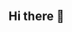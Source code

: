 ## Hi there 👋

<!--
**popola-mac/popola-mac** is a ✨ _special_ ✨ repository because its `README.md` (this file) appears on your GitHub profile.
-嗨，我是 Lisa Chen
-目前就讀國立中山大學 企管所  
-居住在台灣高雄  
-對智慧醫療、穿戴式裝置、永續發展與公共衛生特別感興趣  
-學過SAS、STATA和SPSS，目前正在學習 R 語言
-平時熱衷於國際交流與國際新聞  
